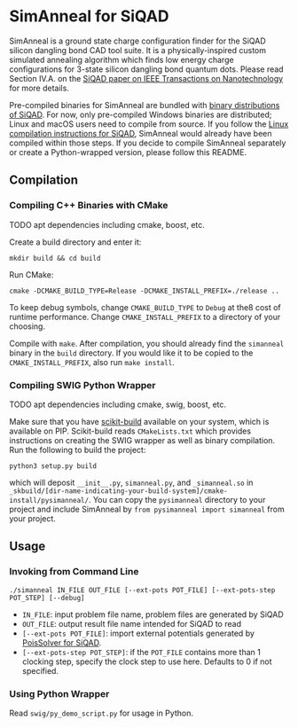 # SimAnneal for SiQAD

SimAnneal is a ground state charge configuration finder for the SiQAD silicon dangling bond CAD tool suite. It is a physically-inspired custom simulated annealing algorithm which finds low energy charge configurations for 3-state silicon dangling bond quantum dots. Please read Section IV.A. on the [SiQAD paper on IEEE Transactions on Nanotechnology](https://ieeexplore.ieee.org/document/8963859) for more details.

Pre-compiled binaries for SimAnneal are bundled with [binary distributions of SiQAD](https://github.com/siqad/siqad/releases). For now, only pre-compiled Windows binaries are distributed; Linux and macOS users need to compile from source. If you follow the [Linux compilation instructions for SiQAD](https://github.com/siqad/siqad#building-from-source-on-linux), SimAnneal would already have been compiled within those steps. If you decide to compile SimAnneal separately or create a Python-wrapped version, please follow this README.

## Compilation

### Compiling C++ Binaries with CMake

TODO apt dependencies including cmake, boost, etc.

Create a build directory and enter it:
```
mkdir build && cd build
```

Run CMake:
```
cmake -DCMAKE_BUILD_TYPE=Release -DCMAKE_INSTALL_PREFIX=./release ..
```
To keep debug symbols, change `CMAKE_BUILD_TYPE` to `Debug` at the8 cost of runtime performance. Change `CMAKE_INSTALL_PREFIX` to a directory of your choosing.

Compile with `make`. After compilation, you should already find the `simanneal` binary in the `build` directory. If you would like it to be copied to the `CMAKE_INSTALL_PREFIX`, also run `make install`.


### Compiling SWIG Python Wrapper

TODO apt dependencies including cmake, swig, boost, etc.

Make sure that you have [scikit-build](https://scikit-build.readthedocs.io/en/latest/installation.html) available on your system, which is available on PIP. Scikit-build reads `CMakeLists.txt` which provides instructions on creating the SWIG wrapper as well as binary compilation. Run the following to build the project:
```
python3 setup.py build
```
which will deposit `__init__.py`, `simanneal.py`, and `_simanneal.so` in `_skbuild/[dir-name-indicating-your-build-system]/cmake-install/pysimanneal/`. You can copy the `pysimanneal` directory to your project and include SimAnneal by `from pysimanneal import simanneal` from your project.


## Usage

### Invoking from Command Line

```
./simanneal IN_FILE OUT_FILE [--ext-pots POT_FILE] [--ext-pots-step POT_STEP] [--debug]
```
* `IN_FILE`: input problem file name, problem files are generated by SiQAD
* `OUT_FILE`: output result file name intended for SiQAD to read
* `[--ext-pots POT_FILE]`: import external potentials generated by [PoisSolver for SiQAD](https://github.com/siqad/poissolvers).
* `[--ext-pots-step POT_STEP]`: if the `POT_FILE` contains more than 1 clocking step, specify the clock step to use here. Defaults to 0 if not specified.


### Using Python Wrapper

Read `swig/py_demo_script.py` for usage in Python.
